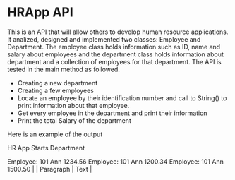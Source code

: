 # HRApp API
This is an API that  will allow others to develop  human resource applications. It analized, designed and implemented two classes: Employee and Department. The employee class holds information such as ID, name and salary about employees and the department class holds information about department and a collection of employees for that department. The API is tested in the main method as followed. 
<ul>
 <li> Creating a new department </li>
<li> Creating a few employees </li>
<li> Locate an employee by their identification number and call to String() to print information about that employee.</li>
<li> Get every employee in the department and print their information</li>
 <li> Print the total Salary of the department </li>

</ul>

Here is an example of the output 

HR App Starts
Department

 Employee: 101 Ann 1234.56
 Employee: 101 Ann 1200.34
 Employee: 101 Ann 1500.50
|
| Paragraph   | Text        |


